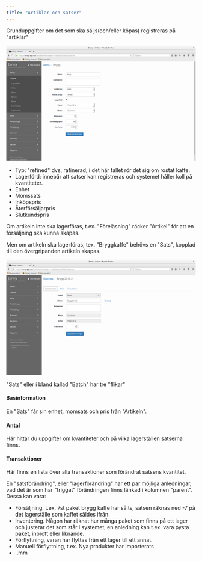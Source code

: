 ```yaml
---
title: "Artiklar och satser"
---
```


Grunduppgifter om det som ska säljs(och/eller köpas) registreras på "artiklar"

![items](images/items.png)

- Typ: "refined" dvs, rafinerad, i det här fallet rör det sig om rostat kaffe.
- Lagerförd: innebär att satser kan registreras och systemet håller koll på kvantiteter.
- Enhet
- Momssats
- Inköpspris
- Återförsäljarpris
- Slutkundspris

Om artikeln inte ska lagerföras, t.ex. "Föreläsning" räcker "Artikel" för att en försäljning ska kunna skapas.

Men om artikeln ska lagerföras, tex. "Bryggkaffe" behövs en "Sats", kopplad till den övergripanden artikeln skapas.

![items](images/batches.png)

"Sats" eller i bland kallad "Batch" har tre "flikar"

#### Basinformation

En "Sats" får sin enhet, momsats och pris från "Artikeln".

#### Antal

Här hittar du uppgifter om kvantiteter och på vilka lagerställen satserna finns.

#### Transaktioner

Här finns en lista över alla transaktioner som förändrat satsens kvantitet.

En "satsförändring", eller "lagerförändring" har ett par möjliga anledningar, vad det är som har "triggat" förändringen finns länkad i kolumnen "parent". Dessa kan vara:

- Försäljning, t.ex. 7st paket brygg kaffe har sålts, satsen räknas ned -7 på det lagerställe som kaffet såldes ifrån.
- Inventering. Någon har räknat hur många paket som finns på ett lager och justerar det som står i systemet, en anledning kan t.ex. vara pysta paket, inbrott eller liknande.
- Förflyttning, varan har flyttas från ett lager till ett annat.
- Manuell förflyttning, t.ex. Nya produkter har importerats
- ..mm

